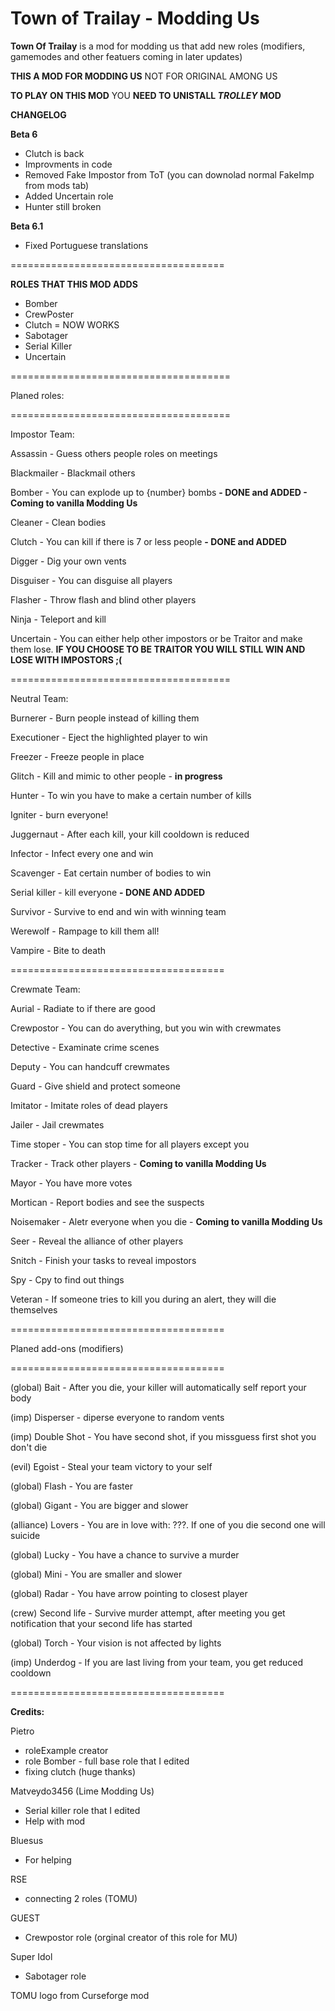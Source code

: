 # Town of Trailay - Modding Us
**Town Of Trailay** is a mod for modding us that add new roles (modifiers, gamemodes and other featuers coming in later updates)


**THIS A MOD FOR MODDING US**
NOT FOR ORIGINAL AMONG US

**TO PLAY ON THIS MOD** YOU **NEED TO UNISTALL *__TROLLEY__* MOD**

**CHANGELOG**

**Beta 6**
- Clutch is back
- Improvments in code
- Removed Fake Impostor from ToT (you can downolad normal FakeImp from mods tab)
- Added Uncertain role
- Hunter still broken

**Beta 6.1**
- Fixed Portuguese translations

=====================================

**ROLES THAT THIS MOD ADDS**
- Bomber
- CrewPoster
- Clutch = NOW WORKS
- Sabotager
- Serial Killer
- Uncertain

======================================

Planed roles:

======================================

Impostor Team:

Assassin - Guess others people roles on meetings

Blackmailer - Blackmail others

Bomber - You can explode up to {number} bombs **- DONE and ADDED - Coming to vanilla Modding Us**

Cleaner - Clean bodies

Clutch - You can kill if there is 7 or less people **- DONE and ADDED**

Digger - Dig your own vents

Disguiser - You can disguise all players

Flasher - Throw flash and blind other players

Ninja - Teleport and kill

Uncertain - You can either help other impostors or be Traitor and make them lose.
**IF YOU CHOOSE TO BE TRAITOR YOU WILL STILL WIN AND LOSE WITH IMPOSTORS ;(**

======================================

Neutral Team:

Burnerer - Burn people instead of killing them

Executioner - Eject the highlighted player to win

Freezer - Freeze people in place

Glitch - Kill and mimic to other people - **in progress**

Hunter - To win you have to make a certain number of kills

Igniter - burn everyone!

Juggernaut - After each kill, your kill cooldown is reduced

Infector - Infect every one and win

Scavenger - Eat certain number of bodies to win

Serial killer - kill everyone **- DONE AND ADDED**

Survivor - Survive to end and win with winning team

Werewolf - Rampage to kill them all!

Vampire - Bite to death

=====================================

Crewmate Team:

Aurial - Radiate to if there are good

Crewpostor - You can do averything, but you win with crewmates

Detective - Examinate crime scenes

Deputy - You can handcuff crewmates

Guard - Give shield and protect someone

Imitator - Imitate roles of dead players

Jailer - Jail crewmates

Time stoper - You can stop time for all players except you

Tracker - Track other players - **Coming to vanilla Modding Us**

Mayor - You have more votes

Mortican - Report bodies and see the suspects

Noisemaker - Aletr everyone when you die - **Coming to vanilla Modding Us**

Seer - Reveal the alliance of other players

Snitch - Finish your tasks to reveal impostors

Spy - Cpy to find out things

Veteran - If someone tries to kill you during an alert, they will die themselves

=====================================

Planed add-ons (modifiers)

=====================================

(global) Bait - After you die, your killer will automatically self report your body

(imp) Disperser - diperse everyone to random vents

(imp) Double Shot - You have second shot, if you missguess first shot you don't die

(evil) Egoist - Steal your team victory to your self

(global) Flash - You are faster

(global) Gigant - You are bigger and slower

(alliance) Lovers - You are in love with: ???. If one of you die second one will suicide

(global) Lucky - You have a chance to survive a murder

(global) Mini - You are smaller and slower

(global) Radar - You have arrow pointing to closest player

(crew) Second life - Survive murder attempt, after meeting you get notification that your second life has started

(global) Torch - Your vision is not affected by lights

(imp) Underdog - If you are last living from your team, you get reduced cooldown

=====================================

**Credits:**

Pietro
- roleExample creator
- role Bomber - full base role that I edited
- fixing clutch (huge thanks)

Matveydo3456 (Lime Modding Us)
- Serial killer role that I edited
- Help with mod

Bluesus
- For helping

RSE
- connecting 2 roles (TOMU)

GUEST
- Crewpostor role (orginal creator of this role for MU)

Super Idol
- Sabotager role

TOMU logo from Curseforge mod
